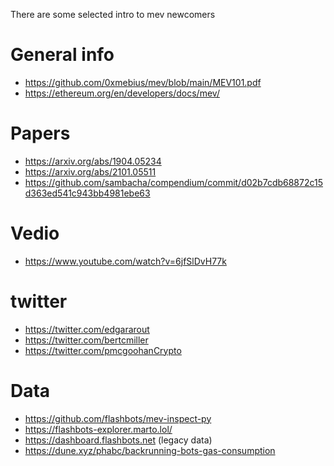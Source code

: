 There are some selected intro to mev newcomers

# General info
- https://github.com/0xmebius/mev/blob/main/MEV101.pdf
- https://ethereum.org/en/developers/docs/mev/

# Papers
- https://arxiv.org/abs/1904.05234
- https://arxiv.org/abs/2101.05511
- https://github.com/sambacha/compendium/commit/d02b7cdb68872c15d363ed541c943bb4981ebe63

# Vedio
- https://www.youtube.com/watch?v=6jfSlDvH77k

# twitter
- https://twitter.com/edgararout
- https://twitter.com/bertcmiller
- https://twitter.com/pmcgoohanCrypto

# Data
- https://github.com/flashbots/mev-inspect-py
- https://flashbots-explorer.marto.lol/ 
- https://dashboard.flashbots.net (legacy data)
- https://dune.xyz/phabc/backrunning-bots-gas-consumption
